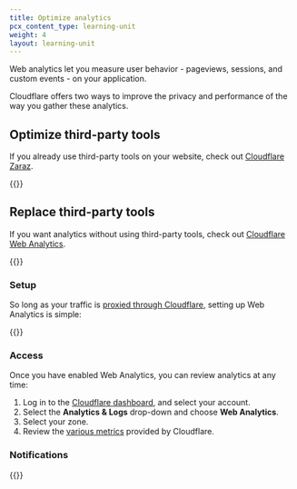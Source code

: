 ```yaml
---
title: Optimize analytics
pcx_content_type: learning-unit
weight: 4
layout: learning-unit
---
```


Web analytics let you measure user behavior - pageviews, sessions, and custom events - on your application.

Cloudflare offers two ways to improve the privacy and performance of the way you gather these analytics.

## Optimize third-party tools

If you already use third-party tools on your website, check out [Cloudflare Zaraz](/zaraz/).

{{<render file="_zaraz-definition.md" productFolder="zaraz">}}

## Replace third-party tools

If you want analytics without using third-party tools, check out [Cloudflare Web Analytics](/analytics/web-analytics/).

{{<render file="_web-analytics-definition.md" productFolder="analytics">}}

### Setup

So long as your traffic is [proxied through Cloudflare](/learning-paths/modules/get-started/performance-free/default-improvements/), setting up Web Analytics is simple:

{{<render file="_web-analytics-proxied-setup.md" productFolder="analytics">}}

### Access

Once you have enabled Web Analytics, you can review analytics at any time:

1. Log in to the [Cloudflare dashboard](https://dash.cloudflare.com/login), and select your account.
2. Select the **Analytics & Logs** drop-down and choose **Web Analytics**.
3. Select your zone.
4. Review the [various metrics](/analytics/web-analytics/understanding-web-analytics/core-web-vitals/) provided by Cloudflare.

### Notifications

{{<render file="_web-analytics-notifications.md" productFolder="analytics">}}